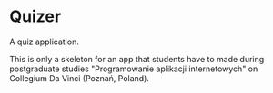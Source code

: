 Quizer
======

A quiz application.

This is only a skeleton for an app that students have to made during
postgraduate studies "Programowanie aplikacji internetowych" on Collegium
Da Vinci (Poznań, Poland).
